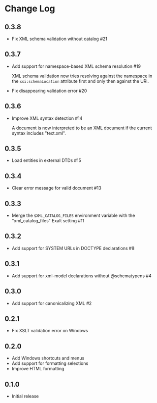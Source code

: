 # Change Log

## 0.3.8
- Fix XML schema validation without catalog #21

## 0.3.7
- Add support for namespace-based XML schema resolution #19

    XML schema validation now tries resolving against the namespace in the
    `xsi:schemaLocation` attribute first and only then against the URI.

- Fix disappearing validation error #20

## 0.3.6
- Improve XML syntax detection #14

    A document is now interpreted to be an XML document if the current syntax
    includes "text.xml".

## 0.3.5
- Load entities in external DTDs #15

## 0.3.4
- Clear error message for valid document #13

## 0.3.3
- Merge the `$XML_CATALOG_FILES` environment variable with the
  "xml_catalog_files" Exalt setting #11

## 0.3.2
- Add support for SYSTEM URLs in DOCTYPE declarations #8

## 0.3.1
- Add support for xml-model declarations without @schematypens #4

## 0.3.0
- Add support for canonicalizing XML #2

## 0.2.1
- Fix XSLT validation error on Windows

## 0.2.0
- Add Windows shortcuts and menus
- Add support for formatting selections
- Improve HTML formatting

## 0.1.0
- Initial release
